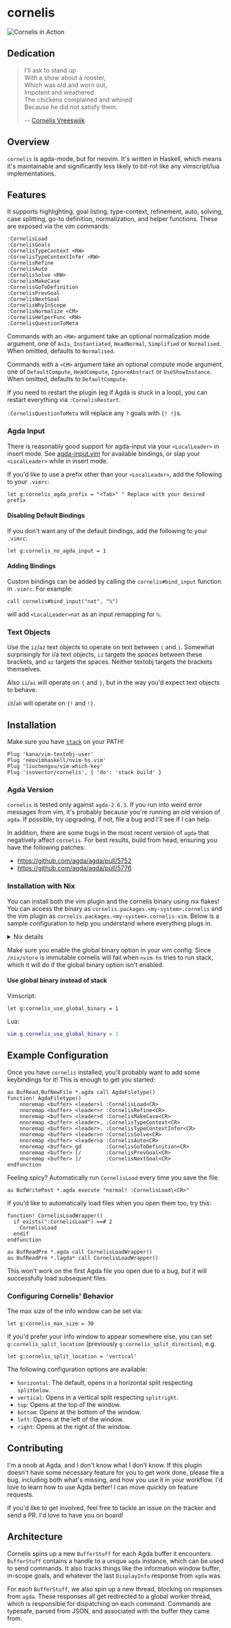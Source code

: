 # cornelis

![Cornelis in Action](https://raw.githubusercontent.com/isovector/cornelis/master/cast.gif)


## Dedication

> I'll ask to stand up \
> With a show about a rooster, \
> Which was old and worn out, \
> Impotent and weathered. \
> The chickens complained and whined \
> Because he did not satisfy them.
>
> -- [Cornelis Vreeswijk](https://www.youtube.com/watch?v=oKUscEWPVAM)


## Overview

`cornelis` is agda-mode, but for neovim. It's written in Haskell, which means
it's maintainable and significantly less likely to bit-rot like any
vimscript/lua implementations.


## Features

It supports highlighting, goal listing, type-context, refinement, auto, solving,
case splitting, go-to definition, normalization, and helper functions. These are
exposed via the vim commands:

```
:CornelisLoad
:CornelisGoals
:CornelisTypeContext <RW>
:CornelisTypeContextInfer <RW>
:CornelisRefine
:CornelisAuto
:CornelisSolve <RW>
:CornelisMakeCase
:CornelisGoToDefinition
:CornelisPrevGoal
:CornelisNextGoal
:CornelisWhyInScope
:CornelisNormalize <CM>
:CornelisHelperFunc <RW>
:CornelisQuestionToMeta
```

Commands with an `<RW>` argument take an optional normalization mode argument,
one of `AsIs`, `Instantiated`, `HeadNormal`, `Simplified` or `Normalised`. When
omitted, defaults to `Normalised`.

Commands with a `<CM>` argument take an optional compute mode argument,
one of `DefaultCompute`, `HeadCompute`, `IgnoreAbstract` or `UseShowInstance`.
When omitted, defaults to `DefaultCompute`.

If you need to restart the plugin (eg if Agda is stuck in a loop), you can
restart everything via `:CornelisRestart`.

`:CornelisQuestionToMeta` will replace any `?` goals with `{! !}`s.


### Agda Input

There is reasonably good support for agda-input via your `<LocalLeader>` in
insert mode. See
[agda-input.vim](https://github.com/isovector/cornelis/blob/master/agda-input.vim)
for available bindings, or slap your `<LocalLeader>` while in insert mode.

If you'd like to use a prefix other than your `<LocalLeader>`, add the following
to your `.vimrc`:

```viml
let g:cornelis_agda_prefix = "<Tab>" " Replace with your desired prefix
```

#### Disabling Default Bindings

If you don't want any of the default bindings, add the following to your `.vimrc`:

```viml
let g:cornelis_no_agda_input = 1
```


#### Adding Bindings

Custom bindings can be added by calling the `cornelis#bind_input` function in
`.vimrc`. For example:

```viml
call cornelis#bind_input("nat", "ℕ")
```

will add `<LocalLeader>nat` as an input remapping for `ℕ`.

### Text Objects

Use the `iz`/`az` text objects to operate on text between `⟨` and `⟩`. Somewhat
surprisingly for i/a text objects, `iz` targets the _spaces_ between these
brackets, and `az` targets the spaces. Neither textobj targets the brackets
themselves.

Also `ii`/`ai` will operate on `⦃` and `⦄`, but in the way you'd expect
text objects to behave.

`ih`/`ah` will operate on `{!` and `!}`.



## Installation

Make sure you have [`stack`](https://docs.haskellstack.org/en/stable/install_and_upgrade/) on your PATH!

```
Plug 'kana/vim-textobj-user'
Plug 'neovimhaskell/nvim-hs.vim'
Plug 'liuchengxu/vim-which-key'
Plug 'isovector/cornelis', { 'do': 'stack build' }
```


### Agda Version

`cornelis` is tested only against `agda-2.6.3`. If you run into weird error
messages from vim, it's probably because you're running an old version of
`agda`. If possible, try upgrading, if not, file a bug and I'll see if I can
help.

In addition, there are some bugs in the most recent version of `agda` that
negatively affect `cornelis`. For best results, build from head, ensuring you
have the following patches:

- https://github.com/agda/agda/pull/5752
- https://github.com/agda/agda/pull/5776


### Installation with Nix

You can install both the vim plugin and the cornelis binary using nix flakes!
You can access the binary as `cornelis.packages.<my-system>.cornelis` and the
vim plugin as `cornelis.packages.<my-system>.cornelis-vim`. Below is a sample
configuration to help you understand where everything plugs in.

<details>
<summary>Nix details</summary>

```nix
# flake.nix
{
  description = "my-config";

  inputs = {
    nixpkgs.url = "github:nixos/nixpkgs/nixpkgs-unstable";
    home-manager = {
      url = "github:nix-community/home-manager";
      inputs.nixpkgs.follows = "nixpkgs";
    };
    cornelis.url = "github:JonathanLorimer/cornelis";
    cornelis.inputs.nixpkgs.follows = "nixpkgs";
  };
  outputs =
    { home-manager
    , nixpkgs
    , cornelis
    , ...
    }: {
    nixosConfigurations = {
      bellerophon = nixpkgs.lib.nixosSystem {
        system = "x86_64-linux";
        modules = [
          home-manager.nixosModules.home-manager
            {
              home-manager.useGlobalPkgs = true;
              home-manager.useUserPackages = true;
              home-manager.users.my-home = (import ./my-home.nix) {
                cornelis = cornelis.packages."x86_64-linux".cornelis;
                cornelis-vim = cornelis.packages."x86_64-linux".cornelis-vim;
              };
            }
        ];
      };
    };
  };
}

# my-home.nix
{cornelis, cornelis-vim}: {pkgs, ...}:
{
  home = {
    packages = [cornelis pkgs.agda];
  };
  programs = {
    neovim = {
      enable = true;
      extraConfig = builtins.readFile ./init.vim;
      plugins = with pkgs.vimPlugins; [
        cornelis-vim
        vim-textobj-user
        nvim-hs-vim
      ];
    };
  };
}
```
</details>

Make sure you enable the global binary option in your vim config. Since
`/nix/store` is immutable cornelis will fail when `nvim-hs` tries to run stack,
which it will do if the global binary option isn't enabled.


#### Use global binary instead of stack

Vimscript:

```vimscript
let g:cornelis_use_global_binary = 1
```

Lua:

```lua
vim.g.cornelis_use_global_binary = 1
```


## Example Configuration

Once you have `cornelis` installed, you'll probably want to add some keybindings
for it! This is enough to get you started:

```viml
au BufRead,BufNewFile *.agda call AgdaFiletype()
function! AgdaFiletype()
    nnoremap <buffer> <leader>l :CornelisLoad<CR>
    nnoremap <buffer> <leader>r :CornelisRefine<CR>
    nnoremap <buffer> <leader>d :CornelisMakeCase<CR>
    nnoremap <buffer> <leader>, :CornelisTypeContext<CR>
    nnoremap <buffer> <leader>. :CornelisTypeContextInfer<CR>
    nnoremap <buffer> <leader>n :CornelisSolve<CR>
    nnoremap <buffer> <leader>a :CornelisAuto<CR>
    nnoremap <buffer> gd        :CornelisGoToDefinition<CR>
    nnoremap <buffer> [/        :CornelisPrevGoal<CR>
    nnoremap <buffer> ]/        :CornelisNextGoal<CR>
endfunction
```

Feeling spicy? Automatically run `CornelisLoad` every time you save the file.

```viml
au BufWritePost *.agda execute "normal! :CornelisLoad\<CR>"
```

If you'd like to automatically load files when you open them too, try this:

```viml
function! CornelisLoadWrapper()
  if exists(":CornelisLoad") ==# 2
    CornelisLoad
  endif
endfunction

au BufReadPre *.agda call CornelisLoadWrapper()
au BufReadPre *.lagda* call CornelisLoadWrapper()
```

This won't work on the first Agda file you open due to a bug, but it will
successfully load subsequent files.


### Configuring Cornelis' Behavior

The max size of the info window can be set via:

```viml
let g:cornelis_max_size = 30
```

If you'd prefer your info window to appear somewhere else, you can set
`g:cornelis_split_location` (previously `g:cornelis_split_direction`), e.g.

```viml
let g:cornelis_split_location = 'vertical'
```

The following configuration options are available:

- `horizontal`: The default, opens in a horizontal split respecting `splitbelow`.
- `vertical`: Opens in a vertical split respecting `splitright`.
- `top`: Opens at the top of the window.
- `bottom`: Opens at the bottom of the window.
- `left`: Opens at the left of the window.
- `right`: Opens at the right of the window.


## Contributing

I'm a noob at Agda, and I don't know what I don't know. If this plugin doesn't
have some necessary feature for you to get work done, please file a bug,
including both what's missing, and how you use it in your workflow. I'd love to
learn how to use Agda better! I can move quickly on feature requests.

If you'd like to get involved, feel free to tackle an issue on the tracker and
send a PR. I'd love to have you on board!

## Architecture

Cornelis spins up a new `BufferStuff` for each Agda buffer it encounters.
`BufferStuff` contains a handle to a unique `agda` instance, which can be used
to send commands. It also tracks things like the information window buffer,
in-scope goals, and whatever the last `DisplayInfo` response from `agda` was.

For each `BufferStuff`, we also spin up a new thread, blocking on responses
from `agda`. These responses all get redirected to a global worker thread, which
is responsible for dispatching on each command. Commands are typesafe, parsed
from JSON, and associated with the buffer they came from.
